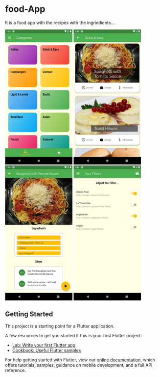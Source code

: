 # food-App
It is a food app with the recipes with the ingriedients....

<img src="img/sample1.png" width="220">       <img src="img/sample2.png" width="220">
<img src="img/sample3.png" width="220">       <img src="img/sample4.png" width="220">

## Getting Started

This project is a starting point for a Flutter application.

A few resources to get you started if this is your first Flutter project:

- [Lab: Write your first Flutter app](https://flutter.dev/docs/get-started/codelab)
- [Cookbook: Useful Flutter samples](https://flutter.dev/docs/cookbook)

For help getting started with Flutter, view our
[online documentation](https://flutter.dev/docs), which offers tutorials,
samples, guidance on mobile development, and a full API reference.

